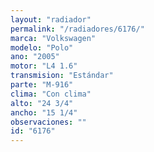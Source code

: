 ```yaml
---
layout: "radiador"
permalink: "/radiadores/6176/"
marca: "Volkswagen"
modelo: "Polo"
ano: "2005"
motor: "L4 1.6"
transmision: "Estándar"
parte: "M-916"
clima: "Con clima"
alto: "24 3/4"
ancho: "15 1/4"
observaciones: ""
id: "6176"
---
```


